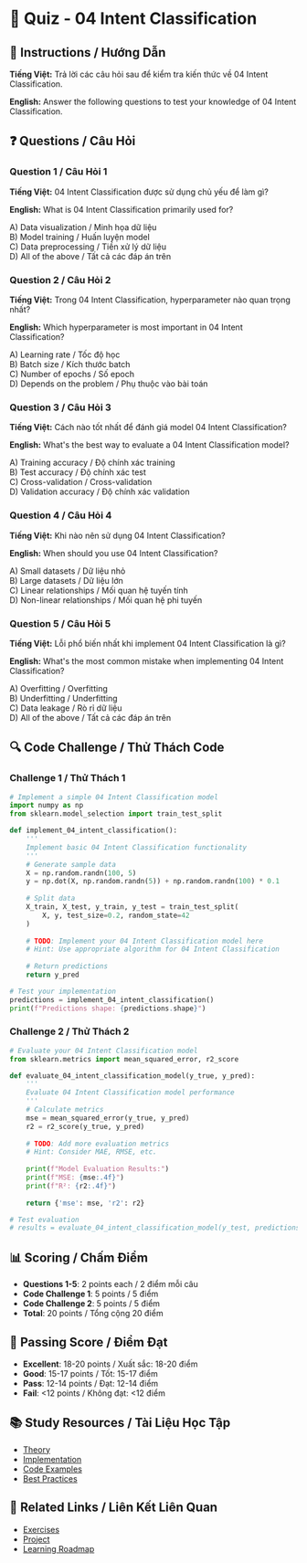 # 🧠 Quiz - 04 Intent Classification

## 📝 Instructions / Hướng Dẫn

**Tiếng Việt:** Trả lời các câu hỏi sau để kiểm tra kiến thức về 04 Intent Classification.

**English:** Answer the following questions to test your knowledge of 04 Intent Classification.

## ❓ Questions / Câu Hỏi

### Question 1 / Câu Hỏi 1
**Tiếng Việt:** 04 Intent Classification được sử dụng chủ yếu để làm gì?

**English:** What is 04 Intent Classification primarily used for?

A) Data visualization / Minh họa dữ liệu  
B) Model training / Huấn luyện model  
C) Data preprocessing / Tiền xử lý dữ liệu  
D) All of the above / Tất cả các đáp án trên

### Question 2 / Câu Hỏi 2
**Tiếng Việt:** Trong 04 Intent Classification, hyperparameter nào quan trọng nhất?

**English:** Which hyperparameter is most important in 04 Intent Classification?

A) Learning rate / Tốc độ học  
B) Batch size / Kích thước batch  
C) Number of epochs / Số epoch  
D) Depends on the problem / Phụ thuộc vào bài toán

### Question 3 / Câu Hỏi 3
**Tiếng Việt:** Cách nào tốt nhất để đánh giá model 04 Intent Classification?

**English:** What's the best way to evaluate a 04 Intent Classification model?

A) Training accuracy / Độ chính xác training  
B) Test accuracy / Độ chính xác test  
C) Cross-validation / Cross-validation  
D) Validation accuracy / Độ chính xác validation

### Question 4 / Câu Hỏi 4
**Tiếng Việt:** Khi nào nên sử dụng 04 Intent Classification?

**English:** When should you use 04 Intent Classification?

A) Small datasets / Dữ liệu nhỏ  
B) Large datasets / Dữ liệu lớn  
C) Linear relationships / Mối quan hệ tuyến tính  
D) Non-linear relationships / Mối quan hệ phi tuyến

### Question 5 / Câu Hỏi 5
**Tiếng Việt:** Lỗi phổ biến nhất khi implement 04 Intent Classification là gì?

**English:** What's the most common mistake when implementing 04 Intent Classification?

A) Overfitting / Overfitting  
B) Underfitting / Underfitting  
C) Data leakage / Rò rỉ dữ liệu  
D) All of the above / Tất cả các đáp án trên

## 🔍 Code Challenge / Thử Thách Code

### Challenge 1 / Thử Thách 1
```python
# Implement a simple 04 Intent Classification model
import numpy as np
from sklearn.model_selection import train_test_split

def implement_04_intent_classification():
    '''
    Implement basic 04 Intent Classification functionality
    '''
    # Generate sample data
    X = np.random.randn(100, 5)
    y = np.dot(X, np.random.randn(5)) + np.random.randn(100) * 0.1
    
    # Split data
    X_train, X_test, y_train, y_test = train_test_split(
        X, y, test_size=0.2, random_state=42
    )
    
    # TODO: Implement your 04 Intent Classification model here
    # Hint: Use appropriate algorithm for 04 Intent Classification
    
    # Return predictions
    return y_pred

# Test your implementation
predictions = implement_04_intent_classification()
print(f"Predictions shape: {predictions.shape}")
```

### Challenge 2 / Thử Thách 2
```python
# Evaluate your 04 Intent Classification model
from sklearn.metrics import mean_squared_error, r2_score

def evaluate_04_intent_classification_model(y_true, y_pred):
    '''
    Evaluate 04 Intent Classification model performance
    '''
    # Calculate metrics
    mse = mean_squared_error(y_true, y_pred)
    r2 = r2_score(y_true, y_pred)
    
    # TODO: Add more evaluation metrics
    # Hint: Consider MAE, RMSE, etc.
    
    print(f"Model Evaluation Results:")
    print(f"MSE: {mse:.4f}")
    print(f"R²: {r2:.4f}")
    
    return {'mse': mse, 'r2': r2}

# Test evaluation
# results = evaluate_04_intent_classification_model(y_test, predictions)
```

## 📊 Scoring / Chấm Điểm

- **Questions 1-5**: 2 points each / 2 điểm mỗi câu
- **Code Challenge 1**: 5 points / 5 điểm
- **Code Challenge 2**: 5 points / 5 điểm
- **Total**: 20 points / Tổng cộng 20 điểm

## 🎯 Passing Score / Điểm Đạt

- **Excellent**: 18-20 points / Xuất sắc: 18-20 điểm
- **Good**: 15-17 points / Tốt: 15-17 điểm  
- **Pass**: 12-14 points / Đạt: 12-14 điểm
- **Fail**: <12 points / Không đạt: <12 điểm

## 📚 Study Resources / Tài Liệu Học Tập

- [Theory](./THEORY_04_intent_classification.md)
- [Implementation](./IMPLEMENTATION_04_intent_classification.md)
- [Code Examples](./CODE_EXAMPLES_04_intent_classification.md)
- [Best Practices](./BEST_PRACTICES_04_intent_classification.md)

## 🔗 Related Links / Liên Kết Liên Quan

- [Exercises](./EXERCISES_04_intent_classification.md)
- [Project](./PROJECT_04_intent_classification.md)
- [Learning Roadmap](./LEARNING_ROADMAP_04_intent_classification.md)
